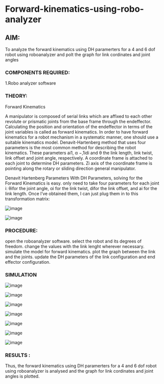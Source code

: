 # Forward-kinematics-using-robo-analyzer

## AIM: 
To analyze the forward kinematics using DH paramerters for a 4 and 6 dof robot using roboanalyzer and polt the graph for link cordinates and joint angles
### COMPONENTS REQUIRED:
1.Robo analyzer software  


### THEORY: 
  
Forward Kinematics

A manipulator is composed of serial links which are affixed to each other revolute or prismatic joints from the base frame through the endeffector. 
Calculating the position and orientation of the endeffector in terms of the joint variables is called as forward kinematics. 
In order to have forward kinematics for a robot mechanism in a systematic manner, one should use a suitable kinematics model. 
Denavit-Hartenberg method that uses four parameters is the most common method for describing the robot kinematics. 
These parameters ai1, α −,1idi and θ the link length, link twist, link offset and joint angle, respectively. 
A coordinate frame is attached to each joint to determine DH parameters. Zi axis of the coordinate frame is pointing along the rotary or sliding direction general manipulator.

Denavit Hartenberg Parameters
With DH Parameters, solving for the Forward Kinematics is easy.  only need to take four parameters for each joint 
i: θifor the joint angle, 
αi for the link twist, 
difor the link offset, and 
ai for the link length. Once I’ve obtained them, I can just plug them in to this transformation matrix:


![image](https://user-images.githubusercontent.com/36288975/170172719-ed7befc9-2894-4344-bfd5-be831bb05308.png)

 ![image](https://user-images.githubusercontent.com/36288975/170172766-b8aeb788-7fd7-4de7-b340-f04656707ebd.png)

 

### PROCEDURE:

open the roboanalyzer software.
select the robot and its degrees of freedom.
change the values with the link lenght wherever necessary.
simulate the model for forward kinematics.
plot the graph between the link and the joints.
update the DH parameters of the link configuration and end effector configuration.



### SIMULATION 
 
 
 
 ![image](https://user-images.githubusercontent.com/89122599/175761988-5d9971de-8734-4d51-8e9b-48ddfb8d9339.png)

![image](https://user-images.githubusercontent.com/89122599/175762029-f4a298af-fc42-428d-a125-48bf5832282c.png)

![image](https://user-images.githubusercontent.com/89122599/175762040-507648a5-5e3c-4653-b799-351ad70f6ea6.png)

![image](https://user-images.githubusercontent.com/89122599/175762061-d907cb48-324e-4ade-b140-cded3155100c.png)

![image](https://user-images.githubusercontent.com/89122599/175762075-022c9eb3-6ad0-422b-a7f6-ac3a6993fd4c.png)

 
 ![image](https://user-images.githubusercontent.com/89122599/175762085-3711c4c9-892e-4dd0-bf4b-d6c2842a3adc.png)

 
  ![image](https://user-images.githubusercontent.com/89122599/175762093-cc85f5e2-2e93-4de8-b177-4117bfe993cd.png)

 
 
 
 
 
 
 
 
 
 
 

 
 














### RESULTS : 

Thus, the forward kinematics using DH paramerters for a 4 and 6 dof robot using roboanalyzer is analysed and the graph for link cordinates and joint angles is plotted.
